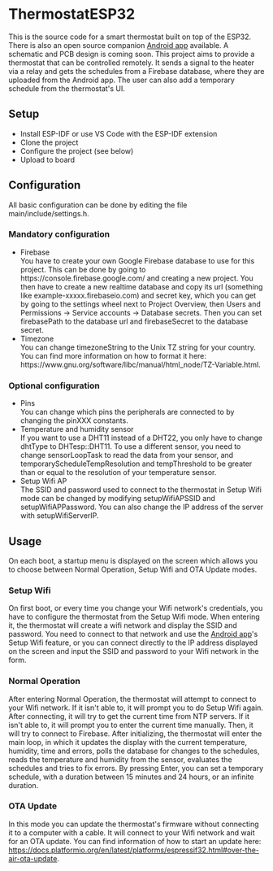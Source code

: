 # ThermostatESP32

This is the source code for a smart thermostat built on top of the ESP32. There is also an open source companion [Android app](https://github.com/Clickau/ThermostatAndroid) available. A schematic and PCB design is coming soon.
This project aims to provide a thermostat that can be controlled remotely. It sends a signal to the heater via a relay and gets the schedules from a Firebase database, where they are uploaded from the Android app. The user can also add a temporary schedule from the thermostat's UI.

## Setup
<ul>
<li>Install ESP-IDF or use VS Code with the ESP-IDF extension</li>
<li>Clone the project</li>
<li>Configure the project (see below)</li>
<li>Upload to board</li>
</ul>

## Configuration
All basic configuration can be done by editing the file main/include/settings.h.

### Mandatory configuration
<ul>
<li>
Firebase<br>
You have to create your own Google Firebase database to use for this project. This can be done by going to https://console.firebase.google.com/ and creating a new project. You then have to create a new realtime database and copy its url (something like example-xxxxx.firebaseio.com) and secret key, which you can get by going to the settings wheel next to Project Overview, then Users and Permissions -> Service accounts -> Database secrets.
Then you can set firebasePath to the database url and firebaseSecret to the database secret.
</li>

<li>
Timezone<br>
You can change timezoneString to the Unix TZ string for your country. You can find more information on how to format it here: https://www.gnu.org/software/libc/manual/html_node/TZ-Variable.html.
</li>
</ul>

### Optional configuration
<ul>
<li>Pins<br>
You can change which pins the peripherals are connected to by changing the pinXXX constants.
</li>

<li>
Temperature and humidity sensor<br>
If you want to use a DHT11 instead of a DHT22, you only have to change dhtType to DHTesp::DHT11. To use a different sensor, you need to change sensorLoopTask to read the data from your sensor, and temporaryScheduleTempResolution and tempThreshold to be greater than or equal to the resolution of your temperature sensor.
</li>

<li>
Setup Wifi AP<br>
The SSID and password used to connect to the thermostat in Setup Wifi mode can be changed by modifying setupWifiAPSSID and setupWifiAPPassword. You can also change the IP address of the server with setupWifiServerIP.
</ul>

## Usage
On each boot, a startup menu is displayed on the screen which allows you to choose between Normal Operation, Setup Wifi and OTA Update modes.

### Setup Wifi
On first boot, or every time you change your Wifi network's credentials, you have to configure the thermostat from the Setup Wifi mode. When entering it, the thermostat will create a wifi network and display the SSID and password. You need to connect to that network and use the [Android app](https://github.com/Clickau/ThermostatAndroid)'s Setup Wifi feature, or you can connect directly to the IP address displayed on the screen and input the SSID and password to your Wifi network in the form.

### Normal Operation
After entering Normal Operation, the thermostat will attempt to connect to your Wifi network. If it isn't able to, it will prompt you to do Setup Wifi again. After connecting, it will try to get the current time from NTP servers. If it isn't able to, it will prompt you to enter the current time manually. Then, it will try to connect to Firebase. After initializing, the thermostat will enter the main loop, in which it updates the display with the current temperature, humidity, time and errors, polls the database for changes to the schedules, reads the temperature and humidity from the sensor, evaluates the schedules and tries to fix errors. By pressing Enter, you can set a temporary schedule, with a duration between 15 minutes and 24 hours, or an infinite duration.

### OTA Update
In this mode you can update the thermostat's firmware without connecting it to a computer with a cable. It will connect to your Wifi network and wait for an OTA update. You can find information of how to start an update here: https://docs.platformio.org/en/latest/platforms/espressif32.html#over-the-air-ota-update.